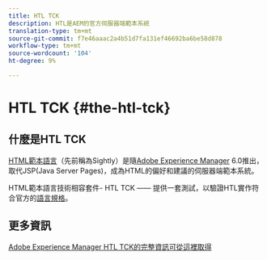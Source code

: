 ```yaml
---
title: HTL TCK
description: HTL是AEM的官方伺服器端範本系統
translation-type: tm+mt
source-git-commit: f7e46aaac2a4b51d7fa131ef46692ba6be58d878
workflow-type: tm+mt
source-wordcount: '104'
ht-degree: 9%

---
```



# HTL TCK {#the-htl-tck}

## 什麼是HTL TCK

[HTML範本語言](overview.md)（先前稱為Sightly）是隨[Adobe Experience Manager](http://www.adobe.com/solutions/web-experience-management.html) 6.0推出，取代JSP(Java Server Pages)，成為HTML的偏好和建議的伺服器端範本系統。

HTML範本語言技術相容套件- HTL TCK —— 提供一套測試，以驗證HTL實作符合官方的[語言規格](https://github.com/adobe/htl-spec)。

## 更多資訊

[Adobe Experience Manager HTL TCK的完整資訊可從這裡取得](https://github.com/adobe/htl-tck)
